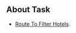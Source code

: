 ## About Task


- [Route To Filter Hotels](http://localhost:8000/api/hotels?date_range=01-10-2023:28-12-2023&sort_by=price).